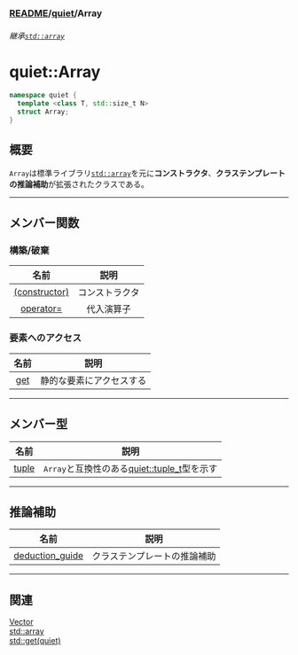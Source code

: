 ### [README](../../README.md)/[quiet](../quiet.md)/Array

###### 継承[`std::array`](https://cpprefjp.github.io/reference/array/array.html)
# quiet::Array 
``` C++
namespace quiet {
  template <class T, std::size_t N>
  struct Array;
}
```

## 概要
`Array`は標準ライブラリ[`std::array`](https://cpprefjp.github.io/reference/array/array.html)を元に**コンストラクタ**、**クラステンプレートの推論補助**が拡張されたクラスである。


---

## メンバー関数
### 構築/破棄
|              名前               |      説明      |
|:-------------------------------:|:--------------:|
| [(constructor)](constructor.md) | コンストラクタ |
|  [operator=](erator-assign.md)  |   代入演算子   |


### 要素へのアクセス
|     名前      |           説明           |
|:-------------:|:------------------------:|
| [get](get.md) | 静的な要素にアクセスする |


***

## メンバー型
|       名前        |                                説明                                |
|:-----------------:|:------------------------------------------------------------------:|
| [tuple](tuple.md) | `Array`と互換性のある[quiet::tuple_t](../Tuple/tuple_t.md)型を示す |

---

## 推論補助
|                   名前                   　|             説明             |
|:-----------------------------------------:|:----------------------------:|
| [deduction_guide](deduction_guide.md) | クラステンプレートの推論補助 |

***
## 関連　
[Vector](../Vector/Vector.md)   
[std::array](https://cpprefjp.github.io/reference/array/array.html)   
[std::get(quiet)](../Tuple/N_Tuple/get.md)  